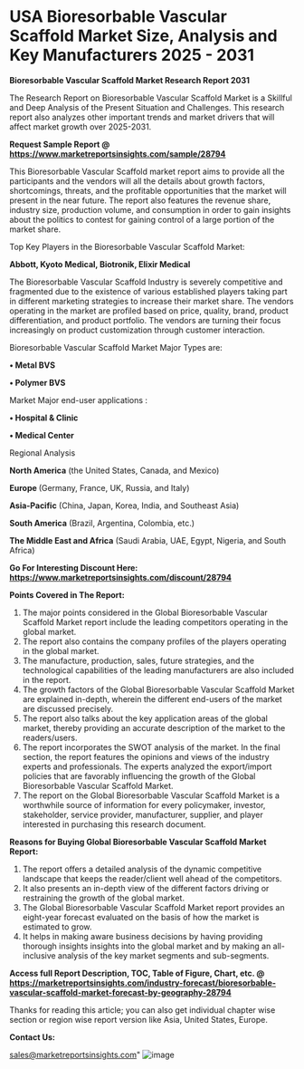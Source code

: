 # USA Bioresorbable Vascular Scaffold Market Size, Analysis and Key Manufacturers 2025 - 2031

<strong>Bioresorbable Vascular Scaffold Market Research Report 2031</strong>

The Research Report on Bioresorbable Vascular Scaffold Market is a Skillful and Deep Analysis of the Present Situation and Challenges. This research report also analyzes other important trends and market drivers that will affect market growth over 2025-2031.

<strong>Request Sample Report @ <a href=https://www.marketreportsinsights.com/sample/28794>https://www.marketreportsinsights.com/sample/28794</a></strong>

This Bioresorbable Vascular Scaffold market report aims to provide all the participants and the vendors will all the details about growth factors, shortcomings, threats, and the profitable opportunities that the market will present in the near future. The report also features the revenue share, industry size, production volume, and consumption in order to gain insights about the politics to contest for gaining control of a large portion of the market share.

Top Key Players in the Bioresorbable Vascular Scaffold Market:

<strong>Abbott, Kyoto Medical, Biotronik, Elixir Medical</strong>

The Bioresorbable Vascular Scaffold Industry is severely competitive and fragmented due to the existence of various established players taking part in different marketing strategies to increase their market share. The vendors operating in the market are profiled based on price, quality, brand, product differentiation, and product portfolio. The vendors are turning their focus increasingly on product customization through customer interaction.

Bioresorbable Vascular Scaffold Market Major Types are:

<strong>• Metal BVS

• Polymer BVS</strong>

Market Major end-user applications :

<strong>• Hospital & Clinic

• Medical Center</strong>

Regional Analysis

</u><strong><b>North America</b></strong> (the United States, Canada, and Mexico)

<strong><b>Europe </b></strong>(Germany, France, UK, Russia, and Italy)

<strong><b>Asia-Pacific</b></strong> (China, Japan, Korea, India, and Southeast Asia)

<strong><b>South America</b></strong> (Brazil, Argentina, Colombia, etc.)

<strong><b>The Middle East and Africa</b></strong> (Saudi Arabia, UAE, Egypt, Nigeria, and South Africa)

<strong>Go For Interesting Discount Here: <a href=https://www.marketreportsinsights.com/discount/28794>https://www.marketreportsinsights.com/discount/28794</a></strong>

<strong>Points Covered in The Report:</strong>
<ol>
  <li>The major points considered in the Global Bioresorbable Vascular Scaffold Market report include the leading competitors operating in the global market.</li>
  <li>The report also contains the company profiles of the players operating in the global market.</li>
  <li>The manufacture, production, sales, future strategies, and the technological capabilities of the leading manufacturers are also included in the report.</li>
  <li>The growth factors of the Global Bioresorbable Vascular Scaffold Market are explained in-depth, wherein the different end-users of the market are discussed precisely.</li>
  <li>The report also talks about the key application areas of the global market, thereby providing an accurate description of the market to the readers/users.</li>
  <li>The report incorporates the SWOT analysis of the market. In the final section, the report features the opinions and views of the industry experts and professionals. The experts analyzed the export/import policies that are favorably influencing the growth of the Global Bioresorbable Vascular Scaffold Market.</li>
  <li>The report on the Global Bioresorbable Vascular Scaffold Market is a worthwhile source of information for every policymaker, investor, stakeholder, service provider, manufacturer, supplier, and player interested in purchasing this research document.</li>
</ol>
<strong>Reasons for Buying Global Bioresorbable Vascular Scaffold Market Report:</strong>

<ol>
  <li>The report offers a detailed analysis of the dynamic competitive landscape that keeps the reader/client well ahead of the competitors.</li>
  <li>It also presents an in-depth view of the different factors driving or restraining the growth of the global market.</li>
  <li>The Global Bioresorbable Vascular Scaffold Market report provides an eight-year forecast evaluated on the basis of how the market is estimated to grow.</li>
  <li>It helps in making aware business decisions by having providing thorough insights insights into the global market and by making an all-inclusive analysis of the key market segments and sub-segments.</li>
</ol>
<strong>Access full Report Description, TOC, Table of Figure, Chart, etc. @ <a href=https://marketreportsinsights.com/industry-forecast/bioresorbable-vascular-scaffold-market-forecast-by-geography-28794>https://marketreportsinsights.com/industry-forecast/bioresorbable-vascular-scaffold-market-forecast-by-geography-28794</a></strong>


Thanks for reading this article; you can also get individual chapter wise section or region wise report version like Asia, United States, Europe.

<strong>Contact Us:</strong>

sales@marketreportsinsights.com"
![image](https://github.com/user-attachments/assets/f867005b-358f-4d8d-94ac-76e8479f47d5)
